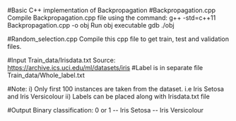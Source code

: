 #Basic C++ implementation of Backpropagation
#Backpropagation.cpp 
Compile Backpropagation.cpp file using the command:
    g++ -std=c++11 Backpropagation.cpp -o obj
Run obj executable
    gdb ./obj
    
#Random_selection.cpp
  Compile this cpp file to get train, test and validation files.
  
#Input
Train_data/Irisdata.txt 
Source: https://archive.ics.uci.edu/ml/datasets/iris
#Label is in separate file 
Train_data/Whole_label.txt

#Note: 
i) Only first 100 instances are taken from the dataset. i.e Iris Setosa and Iris Versicolour
ii) Labels can be placed along with Irisdata.txt file

#Output
Binary classification: 0 or 1 
-- Iris Setosa
-- Iris Versicolour
